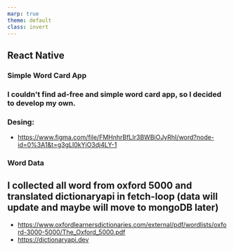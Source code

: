 ```yaml
---
marp: true
theme: default
class: invert
---
```


## React Native

### Simple Word Card App

### I couldn't find ad-free and simple word card app, so I decided to develop my own.

### Desing:

- https://www.figma.com/file/FMHnhrBfLIr3BWBiOJyRhI/word?node-id=0%3A1&t=g3gLI0kYjO3dj4LY-1

### Word Data
## I collected all word from oxford 5000 and translated dictionaryapi in fetch-loop  (data will update and maybe will move to mongoDB later)
- https://www.oxfordlearnersdictionaries.com/external/pdf/wordlists/oxford-3000-5000/The_Oxford_5000.pdf
- https://dictionaryapi.dev
